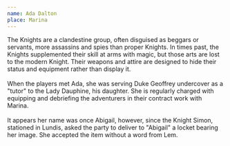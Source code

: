 ```yaml
---
name: Ada Dalton
place: Marina
---
```

The Knights are a clandestine group, often disguised as beggars or servants, more assassins and spies than proper Knights. In times past, the Knights supplemented their skill at arms with magic, but those arts are lost to the modern Knight. Their weapons and attire are designed to hide their status and equipment rather than display it.<br><br>When the players met Ada, she was serving Duke Geoffrey undercover as a "tutor" to the Lady Dauphine, his daughter. She is regularly charged with equipping and debriefing the adventurers in their contract work with Marina. <br><br>It appears her name was once Abigail, however, since the Knight Simon, stationed in Lundis, asked the party to deliver to "Abigail" a locket bearing her image. She accepted the item without a word from Lem.  